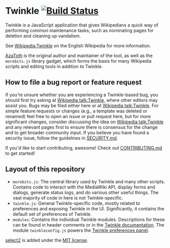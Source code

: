 # Twinkle [![Build Status](https://travis-ci.org/azatoth/twinkle.svg?branch=master)](https://travis-ci.org/azatoth/twinkle)

Twinkle is a JavaScript application that gives Wikipedians a quick way of performing common maintenance tasks, such as nominating pages for deletion and cleaning up vandalism.

See [Wikipedia:Twinkle][] on the English Wikipedia for more information.

[AzaToth][] is the original author and maintainer of the tool, as well as the `morebits.js` library gadget, which forms the basis for many Wikipedia scripts and editing tools in addition to Twinkle.

## How to file a bug report or feature request

If you're unsure whether you are experiencing a Twinkle-based bug, you should first try asking at [Wikipedia talk:Twinkle][], where other editors may assist you.  Bugs may be filed either here or at [Wikipedia talk:Twinkle][].  For simple feature requests or changes (e.g., a template was deleted or renamed) feel free to open an issue or pull request here, but for more significant changes, consider discussing the idea on [Wikipedia talk:Twinkle][] and any relevant pages first to ensure there is consensus for the change and to get broader community input.  If you believe you have found a security issue, follow the guidelines in [SECURITY.md](./SECURITY.md).

If you'd like to start contributing, awesome!  Check out [CONTRIBUTING.md](CONTRIBUTING.md) to get started!


## Layout of this repository

* `morebits.js`: The central library used by Twinkle and many other scripts. Contains code to interact with the MediaWiki API, display forms and dialogs, generate status logs, and do various other useful things. The vast majority of code in here is not Twinkle-specific.
* `twinkle.js`: General Twinkle-specific code, mostly related to preferences and exposing Twinkle in the UI. Significantly, it contains the default set of preferences of Twinkle.
* `modules`: Contains the individual Twinkle modules. Descriptions for these can be found in header comments or in the [Twinkle documentation][]. The module `twinkleconfig.js` powers the [Twinkle preferences panel][WP:TWPREFS].


[select2][] is added under the [MIT license](https://github.com/select2/select2/blob/develop/LICENSE.md).

[Wikipedia:Twinkle]: https://en.wikipedia.org/wiki/Wikipedia:Twinkle
[AzaToth]: https://en.wikipedia.org/wiki/User:AzaToth
[Wikipedia talk:Twinkle]: https://en.wikipedia.org/wiki/Wikipedia_talk:Twinkle
[Twinkle documentation]: https://en.wikipedia.org/wiki/Wikipedia:Twinkle/doc
[WP:TWPREFS]: https://en.wikipedia.org/wiki/Wikipedia:Twinkle/Preferences
[select2]: https://github.com/select2/select2
